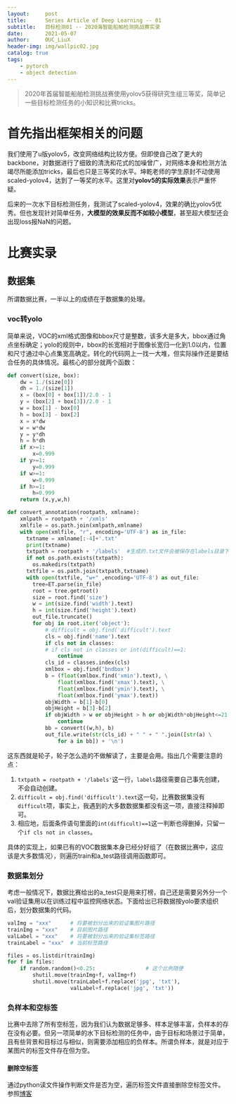 ```yaml
---
layout:     post
title:      Series Article of Deep Learning -- 01
subtitle:   目标检测01 -- 2020海智能船舶检测挑战赛实录    
date:       2021-05-07
author:     OUC_LiuX
header-img: img/wallpic02.jpg
catalog: true
tags:
    - pytorch
    - object detection
---
```


<head>
    <script src="https://cdn.mathjax.org/mathjax/latest/MathJax.js?config=TeX-AMS-MML_HTMLorMML" type="text/javascript"></script>
    <script type="text/x-mathjax-config">
        MathJax.Hub.Config({
            tex2jax: {
            skipTags: ['script', 'noscript', 'style', 'textarea', 'pre'],
            inlineMath: [['$','$']]
            }
        });
    </script>
</head>   

> 2020年首届智能船舶检测挑战赛使用yolov5获得研究生组三等奖，简单记一些目标检测任务的小知识和比赛tricks。      

# 首先指出框架相关的问题     

我们使用了u版yolov5，改变网络结构比较方便。但即使自己改了更大的backbone，对数据进行了细致的清洗和花式的加噪曾广，对网络本身和检测方法竭尽所能添加tricks，最后也只是三等奖的水平。坤乾老师的学生原封不动使用scaled-yolov4，达到了一等奖的水平。这里对**yolov5的实际效果**表示严重怀疑。     

后来的一次水下目标检测任务，我测试了scaled-yolov4，效果的确比yolov5优秀。但也发现针对简单任务，**大模型的效果反而不如较小模型**，甚至超大模型还会出现loss报NaN的问题。     

# 比赛实录    

## 数据集    

所谓数据比赛，一半以上的成绩在于数据集的处理。     

### voc转yolo    

简单来说，VOC的xml格式图像和bbox尺寸是整数，该多大是多大，bbox通过角点坐标确定；yolo的规则中，bbox的长宽相对于图像长宽归一化到1.0以内，位置和尺寸通过中心点集宽高确定。转化的代码网上一找一大堆，但实际操作还是要结合任务的具体情况。最核心的部分就两个函数：     

```python    
def convert(size, box):
    dw = 1./(size[0])
    dh = 1./(size[1])
    x = (box[0] + box[1])/2.0 - 1
    y = (box[2] + box[3])/2.0 - 1
    w = box[1] - box[0]
    h = box[3] - box[2]
    x = x*dw
    w = w*dw
    y = y*dh
    h = h*dh
    if x>=1:
        x=0.999
    if y>=1:
        y=0.999
    if w>=1:
        w=0.999
    if h>=1:
        h=0.999
    return (x,y,w,h)

def convert_annotation(rootpath, xmlname):
    xmlpath = rootpath + '/xmls'
    xmlfile = os.path.join(xmlpath,xmlname)
    with open(xmlfile, "r", encoding='UTF-8') as in_file:
      txtname = xmlname[:-4]+'.txt'
      print(txtname)
      txtpath = rootpath + '/labels'  #生成的.txt文件会被保存在labels目录下
      if not os.path.exists(txtpath):
        os.makedirs(txtpath)
      txtfile = os.path.join(txtpath,txtname)
      with open(txtfile, "w+" ,encoding='UTF-8') as out_file:
        tree=ET.parse(in_file)
        root = tree.getroot()
        size = root.find('size')
        w = int(size.find('width').text)
        h = int(size.find('height').text)
        out_file.truncate()
        for obj in root.iter('object'):
            # difficult = obj.find('difficult').text
            cls = obj.find('name').text
            if cls not in classes: 
            # if cls not in classes or int(difficult)==1:
                continue
            cls_id = classes.index(cls)
            xmlbox = obj.find('bndbox')
            b = (float(xmlbox.find('xmin').text), \
                float(xmlbox.find('xmax').text), \
                float(xmlbox.find('ymin').text), \
                float(xmlbox.find('ymax').text))
            objWidth = b[1]-b[0]
            objHeight = b[3]-b[2]
            if objWidth > w or objHeight > h or objWidth*objHeight<=21:
                continue
            bb = convert((w,h), b)
            out_file.write(str(cls_id) + " " + " ".join([str(a) \
                for a in bb]) + '\n')

```     

这东西就是轮子，轮子怎么造的不做解读了，主要是会用。指出几个需要注意的点：    
1. `txtpath = rootpath + '/labels'`这一行，`labels`路径需要自己事先创建，不会自动创建。     
2. `difficult = obj.find('difficult').text`这一句，比赛数据集没有`difficult`项，事实上，我遇到的大多数数据集都没有这一项，直接注释掉即可。     
3. 相应地，后面条件语句里面的`int(difficult)==1`这一判断也得删掉，只留一个`if cls not in classes`。    

具体的实现上，如果已有的VOC数据集本身已经分好组了（在数据比赛中，这应该是大多数情况），则遍历train和a_test路径调用函数即可。     


### 数据集划分    
考虑一般情况下，数据比赛给出的a_test只是用来打榜，自己还是需要另外分一个val验证集用以在训练过程中监控网络状态。下面给出已将数据按yolo要求组织后，划分数据集的代码。      

```python    
valImg = "xxx"      # 将要被划分出来的验证集图片路径      
trainImg = "xxx"    # 目前图片路径     
valLabel = "xxx"    # 将要被划分出来的验证集标签路径
trainLabel = "xxx"  # 当前标签路径      

files = os.listdir(trainImg)
for f in files:
    if random.random()<0.25:                # 这个比例随便
        shutil.move(trainImg+f, valImg+f)
        shutil.move(trainLabel+f.replace('jpg', 'txt'), 
                    valLabel+f.replace('jpg', 'txt'))    
```     

### 负样本和空标签     

比赛中去除了所有空标签，因为我们认为数据足够多、样本足够丰富，负样本的存在没有必要。但另一项简单的水下目标检测的任务中，由于目标和场景过于简单，且有些背景和目标过与相似，则需要添加相应的负样本。所谓负样本，就是对应于某图片的标签文件存在但为空。    

#### 删除空标签    

通过python读文件操作判断文件是否为空，遍历标签文件直接删除空标签文件。参照[博客](https://www.ouc-liux.cn/2021/05/07/Series-Article-of-Python-Using-01/)  


